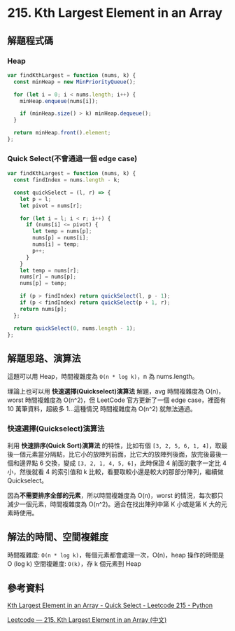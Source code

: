 # 215. Kth Largest Element in an Array

## 解題程式碼

### Heap

```javascript
var findKthLargest = function (nums, k) {
  const minHeap = new MinPriorityQueue();

  for (let i = 0; i < nums.length; i++) {
    minHeap.enqueue(nums[i]);

    if (minHeap.size() > k) minHeap.dequeue();
  }

  return minHeap.front().element;
};
```

### Quick Select(不會通過一個 edge case)

```javascript
var findKthLargest = function (nums, k) {
  const findIndex = nums.length - k;

  const quickSelect = (l, r) => {
    let p = l;
    let pivot = nums[r];

    for (let i = l; i < r; i++) {
      if (nums[i] <= pivot) {
        let temp = nums[p];
        nums[p] = nums[i];
        nums[i] = temp;
        p++;
      }
    }
    let temp = nums[r];
    nums[r] = nums[p];
    nums[p] = temp;

    if (p > findIndex) return quickSelect(l, p - 1);
    if (p < findIndex) return quickSelect(p + 1, r);
    return nums[p];
  };

  return quickSelect(0, nums.length - 1);
};
```

## 解題思路、演算法

這題可以用 Heap，時間複雜度為 `O(n * log k)`，n 為 nums.length。

理論上也可以用 **快速選擇(Quickselect)演算法** 解題，avg 時間複雜度為 O(n)，worst 時間複雜度為 O(n^2)，但 LeetCode 官方更新了一個 edge case，裡面有 10 萬筆資料，超級多 1...這種情況 時間複雜度為 O(n^2) 就無法通過。

### 快速選擇(Quickselect)演算法

利用 **快速排序(Quick Sort)演算法** 的特性，比如有個 `[3, 2, 5, 6, 1, 4]`，取最後一個元素當分隔點，比它小的放陣列前面，比它大的放陣列後面，放完後最後一個和邊界點 6 交換，變成 `[3, 2, 1, 4, 5, 6]`，此時保證 4 前面的數字一定比 4 小，然後就看 4 的索引值和 k 比較，看要取較小還是較大的那部分陣列，繼續做 Quickselect。

因為**不需要排序全部的元素**，所以時間複雜度為 O(n)，worst 的情況，每次都只減少一個元素，時間複雜度為 O(n^2)。適合在找出陣列中第 K 小或是第 K 大的元素時使用。

## 解法的時間、空間複雜度

時間複雜度: `O(n * log ⁡k)`，每個元素都會處理一次，O(n)，heap 操作的時間是 O (log k)
空間複雜度: `O(k)`，存 k 個元素到 Heap

## 參考資料

[Kth Largest Element in an Array - Quick Select - Leetcode 215 - Python](https://youtu.be/XEmy13g1Qxc)

[Leetcode — 215. Kth Largest Element in an Array (中文)](https://anj910.medium.com/leetcode-215-kth-largest-element-in-an-array-%E4%B8%AD%E6%96%87-a34b916d48be)
